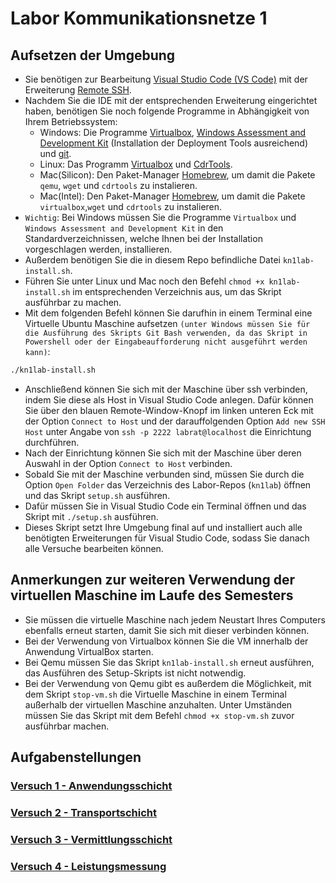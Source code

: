 # Labor Kommunikationsnetze 1

## Aufsetzen der Umgebung
* Sie benötigen zur Bearbeitung [Visual Studio Code (VS Code)](https://code.visualstudio.com) mit der Erweiterung [Remote SSH](https://marketplace.visualstudio.com/items?itemName=ms-vscode-remote.remote-ssh). 
* Nachdem Sie die IDE mit der entsprechenden Erweiterung eingerichtet haben, benötigen Sie noch folgende Programme in Abhängigkeit von Ihrem Betriebssystem:
  * Windows: Die Programme [Virtualbox](https://www.virtualbox.org/wiki/Downloads), [Windows Assessment and Development Kit](https://learn.microsoft.com/en-us/windows-hardware/get-started/adk-install) (Installation der Deployment Tools ausreichend) und [git](https://git-scm.com/install/windows).
  * Linux: Das Programm [Virtualbox](https://www.virtualbox.org/wiki/Downloads) und [CdrTools](https://sourceforge.net/projects/cdrtoolswin/).
  * Mac(Silicon): Den Paket-Manager [Homebrew](https://brew.sh/), um damit die Pakete `qemu`, `wget` und `cdrtools` zu instalieren.
  * Mac(Intel): Den Paket-Manager [Homebrew](https://brew.sh/), um damit die Pakete `virtualbox`,`wget` und `cdrtools` zu instalieren.
* `Wichtig`: Bei Windows müssen Sie die Programme `Virtualbox` und `Windows Assessment and Development Kit` in den Standardverzeichnissen, welche Ihnen bei der Installation vorgeschlagen werden, installieren.
* Außerdem benötigen Sie die in diesem Repo befindliche Datei `kn1lab-install.sh`.
* Führen Sie unter Linux und Mac noch den Befehl `chmod +x kn1lab-install.sh` im entsprechenden Verzeichnis aus, um das Skript ausführbar zu machen.
* Mit dem folgenden Befehl können Sie darufhin in einem Terminal eine Virtuelle Ubuntu Maschine aufsetzen `(unter Windows müssen Sie für die Ausführung des Skripts Git Bash verwenden, da das Skript in Powershell oder der Eingabeaufforderung nicht ausgeführt werden kann)`: 

```bash
./kn1lab-install.sh
```

* Anschließend können Sie sich mit der Maschine über ssh verbinden, indem Sie diese als Host in Visual Studio Code anlegen. Dafür können Sie über den blauen Remote-Window-Knopf im linken unteren Eck mit der Option `Connect to Host` und der darauffolgenden Option `Add new SSH Host` unter Angabe von `ssh -p 2222 labrat@localhost` die Einrichtung durchführen.
* Nach der Einrichtung können Sie sich mit der Maschine über deren Auswahl in der Option `Connect to Host` verbinden.
* Sobald Sie mit der Maschine verbunden sind, müssen Sie durch die Option `Open Folder` das Verzeichnis des Labor-Repos (`kn1lab`) öffnen und das Skript `setup.sh` ausführen.
* Dafür müssen Sie in Visual Studio Code ein Terminal öffnen und das Skript mit `./setup.sh` ausführen.
* Dieses Skript setzt Ihre Umgebung final auf und installiert auch alle benötigten Erweiterungen für Visual Studio Code, sodass Sie danach alle Versuche bearbeiten können.

## Anmerkungen zur weiteren Verwendung der virtuellen Maschine im Laufe des Semesters

* Sie müssen die virtuelle Maschine nach jedem Neustart Ihres Computers ebenfalls erneut starten, damit Sie sich mit dieser verbinden können.
* Bei der Verwendung von Virtualbox können Sie die VM innerhalb der Anwendung VirtualBox starten.
* Bei Qemu müssen Sie das Skript `kn1lab-install.sh` erneut ausführen, das Ausführen des Setup-Skripts ist nicht notwendig.
* Bei der Verwendung von Qemu gibt es außerdem die Möglichkeit, mit dem Skript `stop-vm.sh` die Virtuelle Maschine in einem Terminal außerhalb der virtuellen Maschine anzuhalten. Unter Umständen müssen Sie das Skript mit dem Befehl `chmod +x stop-vm.sh` zuvor ausführbar machen.


## Aufgabenstellungen

### [Versuch 1 - Anwendungsschicht](versuch1/aufgabenstellung.md)
### [Versuch 2 - Transportschicht](versuch2/aufgabenstellung.md)
### [Versuch 3 - Vermittlungsschicht](versuch3/aufgabenstellung.md)
### [Versuch 4 - Leistungsmessung](versuch4/aufgabenstellung.md)
